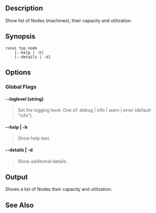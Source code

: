 ## Description

Show list of Nodes (machines), their capacity and utilization.

## Synopsis

    runai top node 
        [--help | -h]
        [--details | -d]

## Options


### Global Flags

#### --loglevel (string)

>  Set the logging level. One of: debug | info | warn | error (default "info").

#### --help | -h

>  Show help text.

#### --details | -d

>  Show additional details.

## Output

Shows a list of Nodes their capacity and utilization.

## See Also

